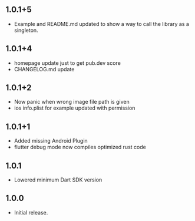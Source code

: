 ## 1.0.1+5

* Example and README.md updated to show a way to call the library as a singleton.

## 1.0.1+4

* homepage update just to get pub.dev score
* CHANGELOG.md update

## 1.0.1+2

* Now panic when wrong image file path is given
* ios info.plist for example updated with permission

## 1.0.1+1

* Added missing Android Plugin
* flutter debug mode now compiles optimized rust code

## 1.0.1

* Lowered minimum Dart SDK version

## 1.0.0

* Initial release.
